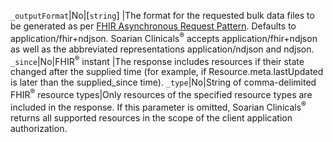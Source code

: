 `_outputFormat`|No|[`string`] 												|The format for the requested bulk data files to be generated as per [FHIR Asynchronous Request Pattern](https://hl7.org/fhir/async.html). Defaults to application/fhir+ndjson. Soarian Clinicals<sup>®</sup> accepts application/fhir+ndjson as well as the abbreviated representations application/ndjson and ndjson.
`_since`|No|FHIR<sup>®</sup> instant 									|The response includes resources if their state changed after the supplied time (for example, if Resource.meta.lastUpdated is later than the supplied_since time).
`_type`|No|String of comma-delimited FHIR<sup>®</sup> resource types|Only resources of the specified resource types are included in the response. If this parameter is omitted, Soarian Clinicals<sup>®</sup> returns all supported resources in the scope of the client application authorization.
